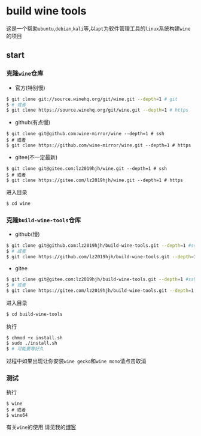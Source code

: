 # build wine tools

这是一个帮助`ubuntu`,`debian`,`kali`等,以`apt`为软件管理工具的`linux`系统构建`wine`的项目

## start

### 克隆`wine`仓库

* 官方(特别慢)

```bash
$ git clone git://source.winehq.org/git/wine.git --depth=1 # git
$ # 或者
$ git clone https://source.winehq.org/git/wine.git --depth=1 # https
```
* github(有点慢)

```
$ git clone git@github.com:wine-mirror/wine --depth=1 # ssh
$ # 或者
$ git clone https://github.com/wine-mirror/wine.git --depth=1 # https
```

* gitee(不一定最新)

```
$ git clone git@gitee.com:lz2019hjh/wine.git --depth=1 # ssh
$ # 或者
$ git clone https://gitee.com/lz2019hjh/wine.git --depth=1 # https
```
进入目录

```bash
$ cd wine
```

### 克隆`build-wine-tools`仓库

* github(慢)

```bash
$ git clone git@github.com:lz2019hjh/build-wine-tools.git --depth=1 #ssh
$ # 或者
$ git clone https://github.com/lz2019hjh/build-wine-tools.git --depth=1 # https
```

* gitee

```bash
$ git clone git@gitee.com:lz2019hjh/build-wine-tools.git --depth=1 #ssh
$ # 或者
$ git clone https://gitee.com/lz2019hjh/build-wine-tools.git --depth=1 # https
```

进入目录

```bash
$ cd build-wine-tools
```
执行

```bash
$ chmod +x install.sh
$ sudo ./install.sh
$ # 可能要等好久
```
过程中如果出现让你安装`wine gecko`和`wine mono`请点击取消

### 测试

执行

```
$ wine
$ # 或者
$ wine64
```

有关`wine`的使用
请见我的[博客](https://lz2019hjh.github.io)

